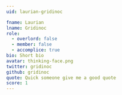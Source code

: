 ```yaml
---
uid: laurian-gridinoc

fname: Laurian
lname: Gridinoc
role:
  - overlord: false
  - member: false
  - accomplice: true
bio: Short bio
avatar: thinking-face.png
twitter: gridinoc
github: gridinoc
quote: Quick someone give me a good quote
score: 1
---
```

